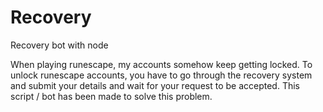 # Recovery
Recovery bot with node

When playing runescape, my accounts somehow keep getting locked.
To unlock runescape accounts, you have to go through the recovery system and submit your details and wait for your request to be accepted.
This script / bot has been made to solve this problem.
